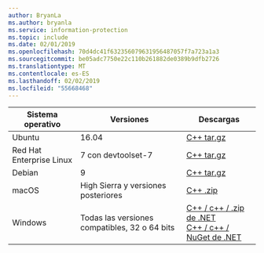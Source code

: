 ```yaml
---
author: BryanLa
ms.author: bryanla
ms.service: information-protection
ms.topic: include
ms.date: 02/01/2019
ms.openlocfilehash: 70d4dc41f632356079631956487057f7a723a1a3
ms.sourcegitcommit: be05adc7750e22c110b261882de0389b9dfb2726
ms.translationtype: MT
ms.contentlocale: es-ES
ms.lasthandoff: 02/02/2019
ms.locfileid: "55668468"
---
```

| Sistema operativo | Versiones | Descargas |
|------------------|----------|----------|
| Ubuntu  |  16.04 | [C++ tar.gz](https://aka.ms/mipsdkbinaries) |
| Red Hat Enterprise Linux | 7 con devtoolset-7 | [C++ tar.gz](https://aka.ms/mipsdkbinaries) |
| Debian  | 9 | [C++ tar.gz](https://aka.ms/mipsdkbinaries) |
| macOS   | High Sierra y versiones posteriores | [C++ .zip](https://aka.ms/mipsdkbinaries) |
| Windows | Todas las versiones compatibles, 32 o 64 bits | [C++ / c++ / .zip de .NET](https://aka.ms/mipsdkbinaries)<br>[C++ / c++ / NuGet de .NET](https://www.nuget.org/packages?q=Microsoft.InformationProtection) |

